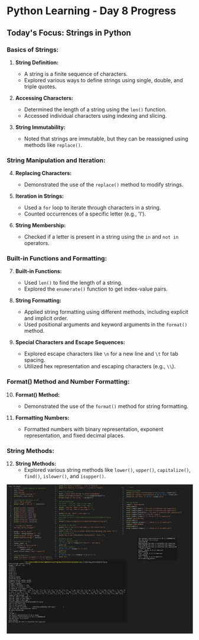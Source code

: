 # Python Learning - Day 8 Progress

## Today's Focus: Strings in Python

### Basics of Strings:

1. **String Definition:**
   - A string is a finite sequence of characters.
   - Explored various ways to define strings using single, double, and triple quotes.

2. **Accessing Characters:**
   - Determined the length of a string using the `len()` function.
   - Accessed individual characters using indexing and slicing.

3. **String Immutability:**
   - Noted that strings are immutable, but they can be reassigned using methods like `replace()`.

### String Manipulation and Iteration:

4. **Replacing Characters:**
   - Demonstrated the use of the `replace()` method to modify strings.

5. **Iteration in Strings:**
   - Used a `for` loop to iterate through characters in a string.
   - Counted occurrences of a specific letter (e.g., 'l').

6. **String Membership:**
   - Checked if a letter is present in a string using the `in` and `not in` operators.

### Built-in Functions and Formatting:

7. **Built-in Functions:**
   - Used `len()` to find the length of a string.
   - Explored the `enumerate()` function to get index-value pairs.

8. **String Formatting:**
   - Applied string formatting using different methods, including explicit and implicit order.
   - Used positional arguments and keyword arguments in the `format()` method.

9. **Special Characters and Escape Sequences:**
   - Explored escape characters like `\n` for a new line and `\t` for tab spacing.
   - Utilized hex representation and escaping characters (e.g., `\\`).

### Format() Method and Number Formatting:

10. **Format() Method:**
    - Demonstrated the use of the `format()` method for string formatting.

11. **Formatting Numbers:**
    - Formatted numbers with binary representation, exponent representation, and fixed decimal places.

### String Methods:

12. **String Methods:**
    - Explored various string methods like `lower()`, `upper()`, `capitalize()`, `find()`, `islower()`, and `isupper()`.


![Day8_png](./day8.png)
